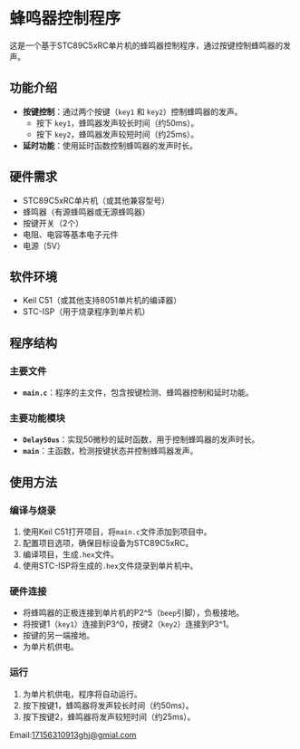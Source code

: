 # 蜂鸣器控制程序

这是一个基于STC89C5xRC单片机的蜂鸣器控制程序，通过按键控制蜂鸣器的发声。

## 功能介绍

- **按键控制**：通过两个按键（`key1` 和 `key2`）控制蜂鸣器的发声。
  - 按下 `key1`，蜂鸣器发声较长时间（约50ms）。
  - 按下 `key2`，蜂鸣器发声较短时间（约25ms）。
- **延时功能**：使用延时函数控制蜂鸣器的发声时长。

## 硬件需求

- STC89C5xRC单片机（或其他兼容型号）
- 蜂鸣器（有源蜂鸣器或无源蜂鸣器）
- 按键开关（2个）
- 电阻、电容等基本电子元件
- 电源（5V）

## 软件环境

- Keil C51（或其他支持8051单片机的编译器）
- STC-ISP（用于烧录程序到单片机）

## 程序结构

### 主要文件

- **`main.c`**：程序的主文件，包含按键检测、蜂鸣器控制和延时功能。

### 主要功能模块

- **`Delay50us`**：实现50微秒的延时函数，用于控制蜂鸣器的发声时长。
- **`main`**：主函数，检测按键状态并控制蜂鸣器发声。

## 使用方法

### 编译与烧录

1. 使用Keil C51打开项目，将`main.c`文件添加到项目中。
2. 配置项目选项，确保目标设备为STC89C5xRC。
3. 编译项目，生成`.hex`文件。
4. 使用STC-ISP将生成的`.hex`文件烧录到单片机中。

### 硬件连接

- 将蜂鸣器的正极连接到单片机的P2^5（`beep`引脚），负极接地。
- 将按键1（`key1`）连接到P3^0，按键2（`key2`）连接到P3^1。
- 按键的另一端接地。
- 为单片机供电。

### 运行

1. 为单片机供电，程序将自动运行。
2. 按下按键1，蜂鸣器将发声较长时间（约50ms）。
3. 按下按键2，蜂鸣器将发声较短时间（约25ms）。

Email:17156310913ghj@gmial.com
